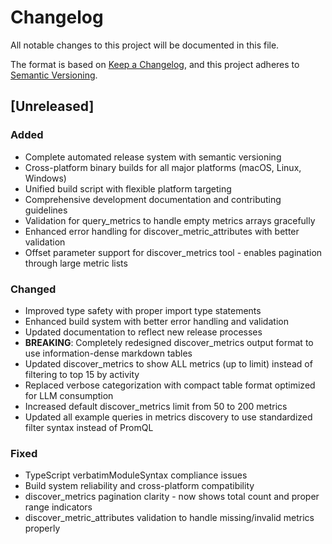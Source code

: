 # Changelog

All notable changes to this project will be documented in this file.

The format is based on [Keep a Changelog](https://keepachangelog.com/en/1.0.0/),
and this project adheres to [Semantic Versioning](https://semver.org/spec/v2.0.0.html).

## [Unreleased]

### Added
- Complete automated release system with semantic versioning
- Cross-platform binary builds for all major platforms (macOS, Linux, Windows)
- Unified build script with flexible platform targeting
- Comprehensive development documentation and contributing guidelines
- Validation for query_metrics to handle empty metrics arrays gracefully
- Enhanced error handling for discover_metric_attributes with better validation
- Offset parameter support for discover_metrics tool - enables pagination through large metric lists

### Changed
- Improved type safety with proper import type statements
- Enhanced build system with better error handling and validation
- Updated documentation to reflect new release processes
- **BREAKING**: Completely redesigned discover_metrics output format to use information-dense markdown tables
- Updated discover_metrics to show ALL metrics (up to limit) instead of filtering to top 15 by activity
- Replaced verbose categorization with compact table format optimized for LLM consumption
- Increased default discover_metrics limit from 50 to 200 metrics
- Updated all example queries in metrics discovery to use standardized filter syntax instead of PromQL

### Fixed
- TypeScript verbatimModuleSyntax compliance issues
- Build system reliability and cross-platform compatibility
- discover_metrics pagination clarity - now shows total count and proper range indicators
- discover_metric_attributes validation to handle missing/invalid metrics properly